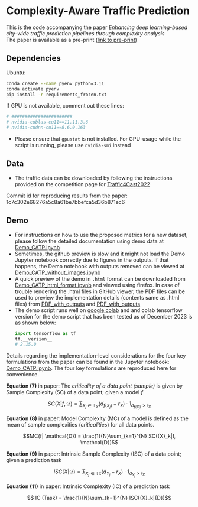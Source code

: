
# Complexity-Aware Traffic Prediction 


This is the code accompanying the paper _Enhancing deep learning-based city-wide traffic prediction pipelines through complexity analysis_  
The paper is available as a pre-print ([link to pre-print](https://github.com/mie-lab/Complexity-Aware-Traffic-Prediction/blob/main/PRE_PRINT.pdf))
## Dependencies

Ubuntu: 
```bash
conda create --name pyenv python=3.11
conda activate pyenv
pip install -r requirements_frozen.txt
```
If GPU is not available, comment out these lines:
```bash
# #######################
# nvidia-cublas-cu11==11.11.3.6
# nvidia-cudnn-cu11==8.6.0.163
```
- Please ensure that `gpustat` is not installed. For GPU-usage while the script is running, please use `nvidia-smi` instead


## Data
- The traffic data can be downloaded by following the instructions provided on the competition page for [Traffic4Cast2022](https://github.com/iarai/NeurIPS2022-traffic4cast)


Commit id for reproducing results from the paper: 
1c7c302e68276a5c8a61be7bbefca5d36b871ec6


## Demo 
- For instructions on how to use the proposed metrics for a new dataset, please follow the detailed documentation using demo data at [Demo_CATP.ipynb](https://github.com/mie-lab/Complexity-Aware-Traffic-Prediction/blob/main/CATP/Demo_CATP.ipynb)
- Sometimes, the github preview is slow and it might not load the Demo Jupyter notebook correctly due to figures in the outputs. If that happens, the Demo notebook with outputs removed can be viewed at [Demo_CATP_without_images.ipynb](https://github.com/mie-lab/Complexity-Aware-Traffic-Prediction/blob/main/CATP/Demo_CATP_outputs_deleted.ipynb)
- A quick preview of the demo in `.html` format can be downloaded from [Demo_CATP_html_format.ipynb](https://github.com/mie-lab/Complexity-Aware-Traffic-Prediction/blob/main/CATP/Demo_CATP_html_format.html) and viewed using firefox. In case of trouble rendering the .html files in GitHub viewer, the PDF files can be used to preview the implementation details (contents same as .html files) from [PDF_with_outputs](https://github.com/mie-lab/Complexity-Aware-Traffic-Prediction/blob/main/CATP/Demo_CATP.pdf) and [PDF_with_outputs](https://github.com/mie-lab/Complexity-Aware-Traffic-Prediction/blob/main/CATP/Demo_CATP_outputs_deleted.pdf)
- The demo script runs well on [google colab](https://colab.research.google.com) and and colab tensorflow version for the demo script that has been tested as of December 2023 is as shown below:
  ```python
  import tensorflow as tf
  tf.__version__
  # 2.15.0
  ```


[//]: # (## Citing)

[//]: # (If you find this code useful in your research, please consider citing:)

[//]: # (```)

[//]: # (@unknown{kumar2024complexityb,)

[//]: # (author = {Kumar, Nishant and Martin, Henry and Martin, Raubal},)

[//]: # (year = {2023},)

[//]: # (month = {12},)

[//]: # (pages = {},)

[//]: # (title = {Intrinsic Complexity: Quantifying Task Complexity For Deep Learning-Based City-Wide Traffic Prediction},)

[//]: # (doi = {10.13140/RG.2.2.29917.18405/1})

[//]: # (})

[//]: # (```)

Details regarding the implementation-level considerations for the four key formulations from the paper can be found in the Jupyter notebook: [Demo_CATP.ipynb](https://github.com/mie-lab/Complexity-Aware-Traffic-Prediction/blob/main/CATP/Demo_CATP.ipynb). The four key formulations are reproduced here for convenience.

**Equation (7)** in paper: The _criticality of a data point (sample)_ is given by Sample Complexity (SC) of a data point; given a model _f_
```math
SC({X}|f,\mathcal{D}) = \sum_{{X_j} \in \mathbb{T}_{X}} \left(d_{f({X_j})} - r_{X}\right) \cdot 1_{d_{f({X_j})}>r_{X}} 
```
**Equation (8)** in paper: Model Complexity (MC) of a model is defined as the mean of sample complexities (_criticalities_) for all data points.
```math
MC(f| \mathcal{D}) = \frac{1}{N}\sum_{k=1}^{N} SC({X}_k|f, \mathcal{D})
```
**Equation (9)** in paper: Intrinsic Sample Complexity (ISC) of a data point; given a prediction task

```math
        ISC({X}|\mathcal{D}) =\sum_{{X}_j \in \mathbb{T}x} \left(d_{{Y}_j} -r_{X}\right) \cdot 1_{d_{{Y}_j}>r_{X}}
```
**Equation (11)** in paper:  Intrinsic Complexity (IC) of a prediction task
```math
        IC (Task) = \frac{1}{N}\sum_{k=1}^{N} ISC({X}_k|{D})
```
 


